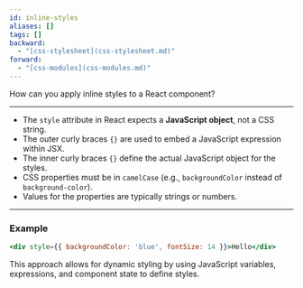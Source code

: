 ```yaml
---
id: inline-styles
aliases: []
tags: []
backward:
  - "[css-stylesheet](css-stylesheet.md)"
forward:
  - "[css-modules](css-modules.md)"
---
```


How can you apply inline styles to a React component?

---

- The `style` attribute in React expects a **JavaScript object**, not a CSS string.
- The outer curly braces `{}` are used to embed a JavaScript expression within JSX.
- The inner curly braces `{}` define the actual JavaScript object for the styles.
- CSS properties must be in `camelCase` (e.g., `backgroundColor` instead of `background-color`).
- Values for the properties are typically strings or numbers.

---

### Example

```jsx
<div style={{ backgroundColor: 'blue', fontSize: 14 }}>Hello</div>
```

This approach allows for dynamic styling by using JavaScript variables, expressions, and component state to define styles.
